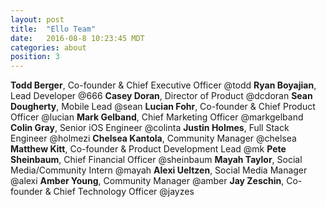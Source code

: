 ```yaml
---
layout: post
title:  "Ello Team"
date:   2016-08-8 10:23:45 MDT
categories: about
position: 3
---
```


**Todd Berger**, Co-founder & Chief Executive Officer @todd
**Ryan Boyajian**, Lead Developer @666
**Casey Doran**, Director of Product @dcdoran
**Sean Dougherty**, Mobile Lead @sean
**Lucian Fohr**, Co-founder & Chief Product Officer @lucian
**Mark Gelband**, Chief Marketing Officer @markgelband
**Colin Gray**, Senior iOS Engineer @colinta
**Justin Holmes**, Full Stack Engineer @holmezi
**Chelsea Kantola**, Community Manager @chelsea
**Matthew Kitt**, Co-founder & Product Development Lead @mk
**Pete Sheinbaum**, Chief Financial Officer @sheinbaum
**Mayah Taylor**, Social Media/Community Intern @mayah
**Alexi Ueltzen**, Social Media Manager @alexi
**Amber Young**, Community Manager @amber
**Jay Zeschin**, Co-founder & Chief Technology Officer @jayzes
